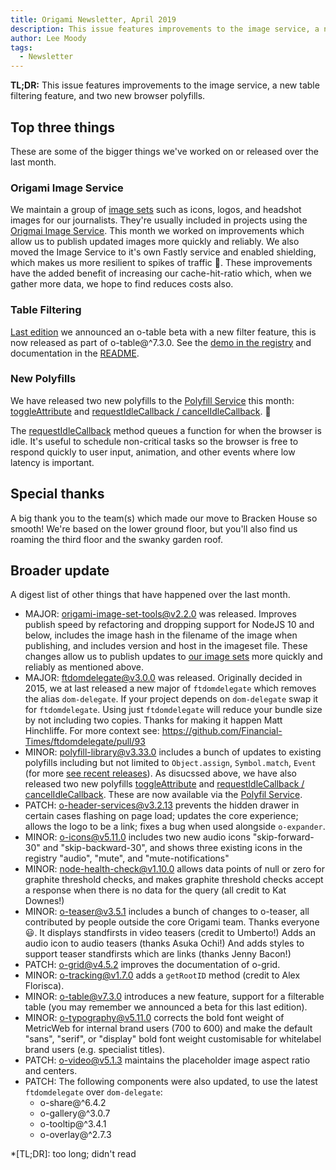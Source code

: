 ```yaml
---
title: Origami Newsletter, April 2019
description: This issue features improvements to the image service, a new table filtering feature, and two new browser polyfills.
author: Lee Moody
tags:
  - Newsletter
---
```


**TL;DR:** This issue features improvements to the image service, a new table filtering feature, and two new browser polyfills.

## Top three things

These are some of the bigger things we've worked on or released over the last month.

### Origami Image Service

We maintain a group of [image sets](https://registry.origami.ft.com/components?search=&module=&imageset=true&service=&active=true&maintained=true&experimental=&deprecated=&dead=) such as icons, logos, and headshot images for our journalists. They're usually included in projects using the [Origmai Image Service](https://www.ft.com/__origami/service/image/v2/). This month we worked on improvements which allow us to publish updated images more quickly and reliably. We also moved the Image Service to it's own Fastly service and enabled shielding, which makes us more resilient to spikes of traffic &#x1F680;. These improvements have the added benefit of increasing our cache-hit-ratio which, when we gather more data, we hope to find reduces costs also.

### Table Filtering

[Last edition](/blog/2019/03/29/newsletter/) we announced an o-table beta with a new filter feature, this is now released as part of o-table@^7.3.0. See the [demo in the registry](https://registry.origami.ft.com/components/o-table@7.3.0#demo-filter) and documentation in the [README](https://registry.origami.ft.com/components/o-table@7.3.0/readme?brand=master#filtering).

### New Polyfills

We have released two new polyfills to the [Polyfill Service](https://polyfill.io/v3/) this month: [toggleAttribute](https://developer.mozilla.org/en-US/docs/Web/API/Element/toggleAttribute) and [requestIdleCallback / cancelIdleCallback](https://developer.mozilla.org/en-US/docs/Web/API/Window/requestIdleCallback). &#x1F389;

The [requestIdleCallback](https://developer.mozilla.org/en-US/docs/Web/API/Window/requestIdleCallback) method queues a function for when the browser is idle. It's useful to schedule non-critical tasks so the browser is free to respond quickly to user input, animation, and other events where low latency is important.

## Special thanks

A big thank you to the team(s) which made our move to Bracken House so smooth! We're based on the lower ground floor, but you'll also find us roaming the third floor and the swanky garden roof.

## Broader update

A digest list of other things that have happened over the last month.

- MAJOR: [origami-image-set-tools@v2.2.0](https://registry.origami.ft.com/components/origami-image-set-tools@2.2.0) was released. Improves publish speed by refactoring and dropping support for NodeJS 10 and below, includes the image hash in the filename of the image when publishing, and includes version and host in the imageset file. These changes allow us to publish updates to [our image sets](https://registry.origami.ft.com/components?search=&module=&imageset=true&service=&active=true&maintained=true&experimental=&deprecated=&dead=) more quickly and reliably as mentioned above.
- MAJOR: [ftdomdelegate@v3.0.0](https://registry.origami.ft.com/components/ftdomdelegate@3.0.0) was released. Originally decided in 2015, we at last released a new major of `ftdomdelegate` which removes the alias `dom-delegate`. If your project depends on `dom-delegate` swap it for `ftdomdelegate`. Using just `ftdomdelegate` will reduce your bundle size by not including two copies. Thanks for making it happen Matt Hinchliffe. For more context see: https://github.com/Financial-Times/ftdomdelegate/pull/93
- MINOR: [polyfill-library@v3.33.0](https://github.com/Financial-Times/polyfill-library/releases) includes  a bunch of updates to existing polyfills including but not limited to `Object.assign`, `Symbol.match`, `Event` (for more [see recent releases](https://github.com/Financial-Times/polyfill-library/releases)). As disucssed above, we have also released two new polyfills [toggleAttribute](https://developer.mozilla.org/en-US/docs/Web/API/Element/toggleAttribute) and [requestIdleCallback / cancelIdleCallback](https://developer.mozilla.org/en-US/docs/Web/API/Window/requestIdleCallback). These are now available via the [Polyfil Service](https://polyfill.io/v3/).
- PATCH: [o-header-services@v3.2.13](https://registry.origami.ft.com/components/o-header-services@3.2.13) prevents the hidden drawer in certain cases flashing on page load; updates the core experience; allows the logo to be a link; fixes a bug when used alongside `o-expander`.
- MINOR: [o-icons@v5.11.0](https://registry.origami.ft.com/components/o-icons@5.11.0) includes two new audio icons "skip-forward-30" and "skip-backward-30", and shows three existing icons in the registry "audio", "mute", and "mute-notifications"
- MINOR: [node-health-check@v1.10.0](https://registry.origami.ft.com/components/node-health-check@1.10.0) allows data points of null or zero for graphite threshold checks, and makes graphite threshold checks accept a response when there is no data for the query (all credit to Kat Downes!)
- MINOR: [o-teaser@v3.5.1](https://registry.origami.ft.com/components/o-teaser@3.5.1) includes a bunch of changes to o-teaser, all contributed by people outside the core Origami team. Thanks everyone &#x1F603;. It displays standfirsts in video teasers (credit to Umberto!) Adds an audio icon to audio teasers (thanks Asuka Ochi!) And adds styles to support teaser standfirsts which are links (thanks Jenny Bacon!)
- PATCH: [o-grid@v4.5.2](https://registry.origami.ft.com/components/o-grid@4.5.2) improves the documentation of o-grid.
- MINOR: [o-tracking@v1.7.0](https://registry.origami.ft.com/components/o-tracking@1.7.0) adds a `getRootID` method (credit to Alex Florisca).
- MINOR: [o-table@v7.3.0](https://registry.origami.ft.com/components/o-table@7.3.0) introduces a new feature, support for a filterable table (you may remember we announced a beta for this last edition).
- MINOR: [o-typography@v5.11.0](https://registry.origami.ft.com/components/o-typography@5.11.0) corrects the bold font weight of MetricWeb for internal brand users (700 to 600) and make the default "sans", "serif", or "display" bold font weight customisable for whitelabel brand users (e.g. specialist titles).
- PATCH: [o-video@v5.1.3](https://registry.origami.ft.com/components/o-video@5.1.3) maintains the placeholder image aspect ratio and centers.
- PATCH: The following components were also updated, to use the latest `ftdomdelegate` over `dom-delegate`:
    - o-share@^6.4.2
    - o-gallery@^3.0.7
    - o-tooltip@^3.4.1
    - o-overlay@^2.7.3

*[TL;DR]: too long; didn't read
